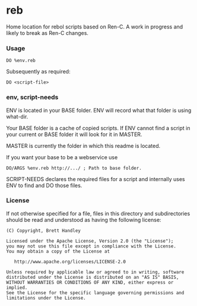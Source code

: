 reb
===

Home location for rebol scripts based on Ren-C.
A work in progress and likely to break as Ren-C changes.

### Usage ###

    DO %env.reb

Subsequently as required:

    DO <script-file>

### env, script-needs ###

ENV is located in your BASE folder. ENV will record what that folder
is using what-dir.

Your BASE folder is a cache of copied scripts. If ENV cannot find a script
in your current or BASE folder it will look for it in MASTER.

MASTER is currently the folder in which this readme is located.

If you want your base to be a webservice use

    DO/ARGS %env.reb http://.../ ; Path to base folder.

SCRIPT-NEEDS declares the required files for a script and internally uses
ENV to find and DO those files.


### License ###

If not otherwise specified for a file, files in this directory and
subdirectories should be read and understood as having the following license:

    (C) Copyright, Brett Handley

    Licensed under the Apache License, Version 2.0 (the "License");
    you may not use this file except in compliance with the License.
    You may obtain a copy of the License at

       http://www.apache.org/licenses/LICENSE-2.0

    Unless required by applicable law or agreed to in writing, software
    distributed under the License is distributed on an "AS IS" BASIS,
    WITHOUT WARRANTIES OR CONDITIONS OF ANY KIND, either express or implied.
    See the License for the specific language governing permissions and
    limitations under the License.
